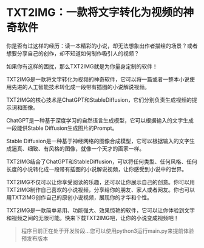 # TXT2IMG：一款将文字转化为视频的神奇软件

你是否有过这样的经历：读一本精彩的小说，却无法想象出作者描绘的场景？或者想要分享自己的创作，却不知道如何制作吸引人的视频？

如果你有这样的困扰，那么TXT2IMG就是为你量身定制的软件！

TXT2IMG是一款将文字转化为视频的神奇软件，它可以将一篇或者一整本小说使用先进的人工智能技术转化成一段带有插图的小说解说视频。

TXT2IMG的核心技术是ChatGPT和StableDiffusion，它们分别负责生成视频的提示词和图像。

ChatGPT是一种基于深度学习的自然语言生成模型，它可以根据输入的文字生成一段能供Stable Diffusion生成图片的Prompt。

Stable Diffusion是一种基于神经网络的图像合成模型，它可以根据输入的文字生成逼真、细致、有风格的图像，就像一个天才的画家一样。

TXT2IMG结合了ChatGPT和StableDiffusion，可以将任何类型、任何风格、任何长度的小说转化成一段带有插图的小说解说视频，让你感受到小说中的世界。

TXT2IMG不仅可以让你享受阅读的乐趣，还可以让你展示自己的创意。你可以用TXT2IMG制作自己喜欢的小说视频，分享给你的朋友、家人或者网友。你也可以用TXT2IMG创作自己的原创小说视频，展现你的才华和个性。

TXT2IMG是一款简单易用、功能强大、效果惊艳的软件，它可以让你体验到文字和视频之间的无限可能。快来下载TXT2IMG吧，让你的小说变成视频吧！
> 程序目前正在处于开发阶段...您可以使用python3运行main.py来提前体验预发布版本
